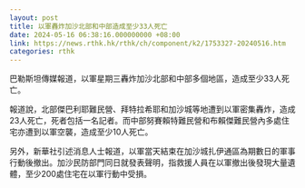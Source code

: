 ```yaml
---
layout: post
title: 以軍轟炸加沙北部和中部造成至少33人死亡
date: 2024-05-16 06:38:16.000000000 +08:00
link: https://news.rthk.hk/rthk/ch/component/k2/1753327-20240516.htm
categories: rthk
---
```


巴勒斯坦傳媒報道，以軍星期三轟炸加沙北部和中部多個地區，造成至少33人死亡。

報道說，北部傑巴利耶難民營、拜特拉希耶和加沙城等地遭到以軍密集轟炸，造成23人死亡，死者包括一名記者。而中部努賽賴特難民營和布賴傑難民營內多處住宅亦遭到以軍空襲，造成至少10人死亡。

另外，新華社引述消息人士報道，以軍當天結束在加沙城扎伊通區為期數日的軍事行動後撤出。加沙民防部門同日就發表聲明，指救援人員在以軍撤出後發現大量遺體，至少200處住宅在以軍行動中受損。
